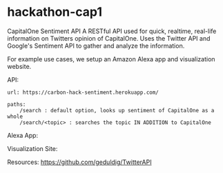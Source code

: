 # hackathon-cap1

CapitalOne Sentiment API
A RESTful API used for quick, realtime, real-life information on Twitters opinion of CapitalOne. Uses the Twitter API and Google's Sentiment API to gather and analyze the information.

For example use cases, we setup an Amazon Alexa app and visualization website.

API:

    url: https://carbon-hack-sentiment.herokuapp.com/

    paths:
        /search : default option, looks up sentiment of CapitalOne as a whole
        /search/<topic> : searches the topic IN ADDITION to CapitalOne

Alexa App:

Visualization Site:

Resources:
    https://github.com/geduldig/TwitterAPI

